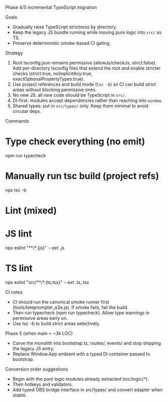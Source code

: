 Phase 4/5 incremental TypeScript migration

Goals
- Gradually raise TypeScript strictness by directory.
- Keep the legacy JS bundle running while moving pure logic into `src/` as TS.
- Preserve deterministic smoke-based CI gating.

Strategy
1. Root tsconfig.json remains permissive (allowJs/checkJs, strict:false). Add per-directory tsconfig files that extend the root and enable stricter checks (strict:true, noImplicitAny:true, exactOptionalPropertyTypes:true).
2. Use project references and build mode (`tsc -b`) so CI can build strict areas without blocking permissive ones.
3. No new JS: all new code should be TypeScript in `src/`.
4. DI-first: modules accept dependencies rather than reaching into `window`.
5. Shared types: put in `src/types/` only. Keep them minimal to avoid circular deps.

Commands

# Type check everything (no emit)
npm run typecheck

# Manually run tsc build (project refs)
npx tsc -b

# Lint (mixed)
# JS lint
npx eslint "**/*.{js}" --ext .js
# TS lint
npx eslint "src/**/*.{ts,tsx}" --ext .ts,.tsx

CI notes
- CI should run the canonical smoke runner first (tools/teleprompter_e2e.js). If smoke fails, fail the build.
- Then run typecheck (npm run typecheck). Allow type warnings in permissive areas early on.
- Use tsc -b to build strict areas selectively.

Phase 5 (when main < ~3k LOC)
- Carve the monolith into bootstrap.ts, routes/, events/ and stop shipping the legacy JS entry.
- Replace Window.App ambient with a typed DI container passed to bootstrap.

Conversion order suggestions
- Begin with the pure logic modules already extracted (src/logic/*).
- Then hotkeys and validators.
- Add typed OBS bridge interface in src/types/ and convert adapter when stable.

